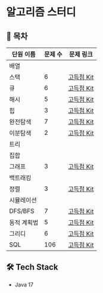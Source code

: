 # 알고리즘 스터디

## 🧠 목차

| 단원 이름     | 문제 수 | 문제 링크 |
|--------------|---------|-----------|
| 배열         |         |           |
| 스택         |6        |[고득점 Kit](https://school.programmers.co.kr/learn/courses/30/parts/12081)|
| 큐           |6        |[고득점 Kit](https://school.programmers.co.kr/learn/courses/30/parts/12081)|
| 해시         |5        |[고득점 Kit](https://school.programmers.co.kr/learn/courses/30/parts/12077)|
| 힙           |3        |[고득점 Kit](https://school.programmers.co.kr/learn/courses/30/parts/12117)|
| 완전탐색     |7        |[고득점 Kit](https://school.programmers.co.kr/learn/courses/30/parts/12230)|
| 이분탐색     |2        |[고득점 Kit](https://school.programmers.co.kr/learn/courses/30/parts/12486)|
| 트리         |         |           |
| 집합         |         |           |
| 그래프       |3        |[고득점 Kit](https://school.programmers.co.kr/learn/courses/30/parts/14393)|
| 백트래킹     |         |           |
| 정렬         |3        |[고득점 Kit](https://school.programmers.co.kr/learn/courses/30/parts/12198)|
| 시뮬레이션   |         |           |
| DFS/BFS     |7        |[고득점 Kit](https://school.programmers.co.kr/learn/courses/30/parts/12421)|
| 동적 계획법  |5        |[고득점 Kit](https://school.programmers.co.kr/learn/courses/30/parts/12263)|
| 그리디       |6        |[고득점 Kit](https://school.programmers.co.kr/learn/courses/30/parts/12244)|
| SQL       |106        |[고득점 Kit](https://school.programmers.co.kr/learn/challenges?tab=sql_practice_kit)|

## 🛠 Tech Stack
- Java 17

